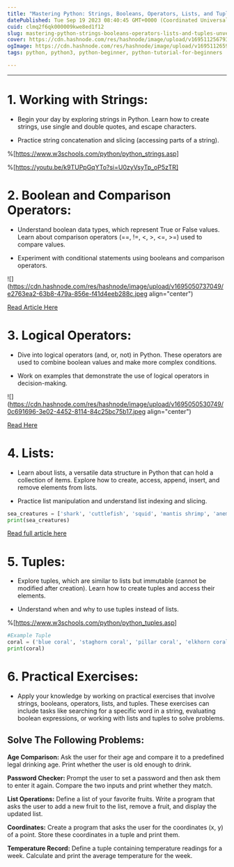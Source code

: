 ```yaml
---
title: "Mastering Python: Strings, Booleans, Operators, Lists, and Tuples Unveiled!"
datePublished: Tue Sep 19 2023 08:40:45 GMT+0000 (Coordinated Universal Time)
cuid: clmq2f6qk000009kwe8ed1f12
slug: mastering-python-strings-booleans-operators-lists-and-tuples-unveiled
cover: https://cdn.hashnode.com/res/hashnode/image/upload/v1695112567935/9aae8056-1eeb-4249-a850-ca2bffa3d09e.jpeg
ogImage: https://cdn.hashnode.com/res/hashnode/image/upload/v1695112659711/657c3393-2dbe-4056-84fa-58d1c4347455.jpeg
tags: python, python3, python-beginner, python-tutorial-for-beginners

---
```


---

# **1\. Working with Strings:**

* Begin your day by exploring strings in Python. Learn how to create strings, use single and double quotes, and escape characters.
    
* Practice string concatenation and slicing (accessing parts of a string).
    

%[https://www.w3schools.com/python/python_strings.asp] 

%[https://youtu.be/k9TUPpGqYTo?si=U0zyVsyTp_oP5zTR] 

# **2\. Boolean and Comparison Operators:**

* Understand boolean data types, which represent True or False values. Learn about comparison operators (==, !=, &lt;, &gt;, &lt;=, &gt;=) used to compare values.
    
* Experiment with conditional statements using booleans and comparison operators.
    

![](https://cdn.hashnode.com/res/hashnode/image/upload/v1695050737049/e2763ea2-63b8-479a-856e-f41d4eeb288c.jpeg align="center")

[Read Article Here](https://www.digitalocean.com/community/tutorials/understanding-boolean-logic-in-python-3)

# **3\. Logical Operators:**

* Dive into logical operators (and, or, not) in Python. These operators are used to combine boolean values and make more complex conditions.
    
* Work on examples that demonstrate the use of logical operators in decision-making.
    

![](https://cdn.hashnode.com/res/hashnode/image/upload/v1695050530749/0c691696-3e02-4452-8114-84c25bc75b17.jpeg align="center")

[Read Here](https://python.land/introduction-to-python/python-boolean-and-operators)

# **4\. Lists:**

* Learn about lists, a versatile data structure in Python that can hold a collection of items. Explore how to create, access, append, insert, and remove elements from lists.
    
* Practice list manipulation and understand list indexing and slicing.
    

```python
sea_creatures = ['shark', 'cuttlefish', 'squid', 'mantis shrimp', 'anemone']
print(sea_creatures)
```

[Read full article here](https://www.digitalocean.com/community/tutorials/understanding-lists-in-python-3)

# **5\. Tuples:**

* Explore tuples, which are similar to lists but immutable (cannot be modified after creation). Learn how to create tuples and access their elements.
    
* Understand when and why to use tuples instead of lists.
    

%[https://www.w3schools.com/python/python_tuples.asp] 

```python
#Example Tuple
coral = ('blue coral', 'staghorn coral', 'pillar coral', 'elkhorn coral')
print(coral)
```

# **6\. Practical Exercises:**

* Apply your knowledge by working on practical exercises that involve strings, booleans, operators, lists, and tuples. These exercises can include tasks like searching for a specific word in a string, evaluating boolean expressions, or working with lists and tuples to solve problems.
    

## Solve The Following Problems:

**Age Comparison:** Ask the user for their age and compare it to a predefined legal drinking age. Print whether the user is old enough to drink.

**Password Checker:** Prompt the user to set a password and then ask them to enter it again. Compare the two inputs and print whether they match.

**List Operations:** Define a list of your favorite fruits. Write a program that asks the user to add a new fruit to the list, remove a fruit, and display the updated list.

**Coordinates:** Create a program that asks the user for the coordinates (x, y) of a point. Store these coordinates in a tuple and print them.

**Temperature Record:** Define a tuple containing temperature readings for a week. Calculate and print the average temperature for the week.
